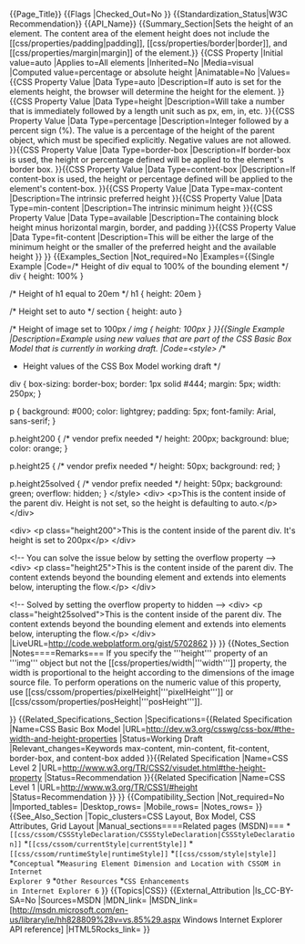 {{Page_Title}}
{{Flags
|Checked_Out=No
}}
{{Standardization_Status|W3C Recommendation}}
{{API_Name}}
{{Summary_Section|Sets the height of an element. The content area of the element height does not include the [[css/properties/padding|padding]], [[css/properties/border|border]], and [[css/properties/margin|margin]] of the element.}}
{{CSS Property
|Initial value=auto
|Applies to=All elements
|Inherited=No
|Media=visual
|Computed value=percentage or absolute height
|Animatable=No
|Values={{CSS Property Value
|Data Type=auto
|Description=If auto is set for the elements height, the browser will determine the height for the element.
}}{{CSS Property Value
|Data Type=height
|Description=Will take a number that is immediately followed by a length unit such as px, em, in,  etc.
}}{{CSS Property Value
|Data Type=percentage
|Description=Integer followed by a percent sign (%). The value is a percentage of the height of the parent object, which must be specified explicitly.  Negative values are not allowed.
}}{{CSS Property Value
|Data Type=border-box
|Description=If border-box is used, the height or percentage defined will be applied to the element's border box.
}}{{CSS Property Value
|Data Type=content-box
|Description=If content-box is used, the height or percentage defined will be applied to the element's content-box.
}}{{CSS Property Value
|Data Type=max-content
|Description=The intrinsic preferred height
}}{{CSS Property Value
|Data Type=min-content
|Description=The intrinsic minimum height
}}{{CSS Property Value
|Data Type=available
|Description=The containing block height minus horizontal margin, border, and padding
}}{{CSS Property Value
|Data Type=fit-content
|Description=This will be either the large of the minimum height or the smaller of the preferred height and the available height
}}
}}
{{Examples_Section
|Not_required=No
|Examples={{Single Example
|Code=/* Height of div equal to 100% of the bounding element */
div { height: 100% }

/* Height of h1 equal to 20em */
h1 { height: 20em }

/* Height set to auto */
section { height: auto }

/* Height of image set to 100px */
img { height: 100px }
}}{{Single Example
|Description=Example using new values that are part of the CSS Basic Box Model that is currently in working draft.
|Code=&lt;style&gt;
/**
 * Height values of the CSS Box Model working draft
 */

div {
	box-sizing: border-box;
	border: 1px solid #444;
	margin: 5px;
	width: 250px;
}

p {
	background: #000;
	color: lightgrey;
	padding: 5px;
	font-family: Arial, sans-serif;
}

p.height200 {
	/* vendor prefix needed */
	height: 200px;
	background: blue;
	color: orange;
}

p.height25 {
	/* vendor prefix needed */
	height: 50px;
	background: red;
} 

p.height25solved {
	/* vendor prefix needed */
	height: 50px;
	background: green;
	overflow: hidden;
} 
&lt;/style&gt;
&lt;div&gt;
&lt;p&gt;This is the content inside of the parent div. Height is not set, so the height is defaulting to auto.&lt;/p&gt;
&lt;/div&gt;

&lt;div&gt;
&lt;p class="height200"&gt;This is the content inside of the parent div. It's height is set to 200px&lt;/p&gt;
&lt;/div&gt;

&lt;!-- You can solve the issue below by setting the overflow property --&gt;
&lt;div&gt;
&lt;p class="height25"&gt;This is the content inside of the parent div. The content extends beyond the bounding element and extends into elements below, interupting the flow.&lt;/p&gt;
&lt;/div&gt;

&lt;!-- Solved by setting the overflow property to hidden --&gt;
&lt;div&gt;
&lt;p class="height25solved"&gt;This is the content inside of the parent div. The content extends beyond the bounding element and extends into elements below, interupting the flow.&lt;/p&gt;
&lt;/div&gt;
|LiveURL=http://code.webplatform.org/gist/5702862
}}
}}
{{Notes_Section
|Notes====Remarks===
If you specify the '''height''' property of an '''img''' object but not the [[css/properties/width|'''width''']] property, the width is proportional to the height according to the dimensions of the image source file.
To perform operations on the numeric value of this property, use [[css/cssom/properties/pixelHeight|'''pixelHeight''']] or [[css/cssom/properties/posHeight|'''posHeight''']].

}}
{{Related_Specifications_Section
|Specifications={{Related Specification
|Name=CSS Basic Box Model
|URL=http://dev.w3.org/csswg/css-box/#the-width-and-height-properties
|Status=Working Draft
|Relevant_changes=Keywords max-content, min-content, fit-content, border-box, and content-box added
}}{{Related Specification
|Name=CSS Level 2
|URL=http://www.w3.org/TR/CSS2/visudet.html#the-height-property
|Status=Recommendation
}}{{Related Specification
|Name=CSS Level 1
|URL=http://www.w3.org/TR/CSS1/#height
|Status=Recommendation
}}
}}
{{Compatibility_Section
|Not_required=No
|Imported_tables=
|Desktop_rows=
|Mobile_rows=
|Notes_rows=
}}
{{See_Also_Section
|Topic_clusters=CSS Layout, Box Model, CSS Attributes, Grid Layout
|Manual_sections====Related pages (MSDN)===
*<code>[[css/cssom/CSSStyleDeclaration/CSSStyleDeclaration|CSSStyleDeclaration]]</code>
*<code>[[css/cssom/currentStyle|currentStyle]]</code>
*<code>[[css/cssom/runtimeStyle|runtimeStyle]]</code>
*<code>[[css/cssom/style|style]]</code>
*<code>Conceptual</code>
*<code>Measuring Element Dimension and Location with CSSOM in Internet Explorer 9</code>
*<code>Other Resources</code>
*<code>CSS Enhancements in Internet Explorer 6</code>
}}
{{Topics|CSS}}
{{External_Attribution
|Is_CC-BY-SA=No
|Sources=MSDN
|MDN_link=
|MSDN_link=[http://msdn.microsoft.com/en-us/library/ie/hh828809%28v=vs.85%29.aspx Windows Internet Explorer API reference]
|HTML5Rocks_link=
}}
